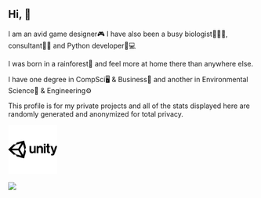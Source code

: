 ## Hi, 👋
I am an avid game designer🎮
I have also been a busy biologist👨🏻‍🔬, consultant👨‍💼 and Python developer🐍💻

I was born in a rainforest🌲 and feel more at home there than anywhere else.

I have one degree in CompSci🖥️ & Business🏢 and another in Environmental Science🍃 & Engineering⚙️

This profile is for my private projects and all of the stats displayed here are randomly generated and anonymized for total privacy.

<code><img height="100" src="https://raw.githubusercontent.com/github/explore/80688e429a7d4ef2fca1e82350fe8e3517d3494d/topics/unity/unity.png"></code>    

![](https://komarev.com/ghpvc/?username=kurasami&style=flat&color=grey)
